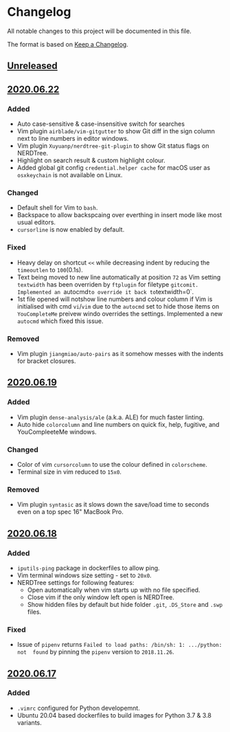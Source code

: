 # Changelog
All notable changes to this project will be documented in this file.

The format is based on [Keep a Changelog](https://keepachangelog.com/en/1.0.0/).

## [Unreleased]

## [2020.06.22]
### Added
- Auto case-sensitive & case-insensitive switch for searches
- Vim plugin `airblade/vim-gitgutter` to show Git diff in the sign column next
to line numbers in editor windows.
- Vim plugin `Xuyuanp/nerdtree-git-plugin` to show Git status flags on NERDTree.
- Highlight on search result & custom highlight colour.
- Added global git config `credential.helper cache` for macOS user as
`osxkeychain` is not available on Linux.

### Changed
- Default shell for Vim to `bash`.
- Backspace to allow backspcaing over everthing in insert mode like most usual
editors.
- `cursorline` is now enabled by default.

### Fixed
- Heavy delay on shortcut `<<` while decreasing indent by reducing the
`timeoutlen` to `100`(0.1s).
- Text being moved to new line automatically at position `72` as Vim setting
`textwidth` has been overriden by `ftplugin` for filetype `gitcomit.
Implemented an `autocmd` to override it back to `textwidth=0`.
- 1st file opened will notshow line numbers and colour column if Vim is
initialised with cmd `vi`/`vim` due to the `autocmd` set to hide those items
on `YouCompleteMe` preivew windo overrides the settings. Implemented a new
`autocmd` which fixed this issue.

### Removed
- Vim plugin `jiangmiao/auto-pairs` as it somehow messes with the indents for
bracket closures.

## [2020.06.19]
### Added
- Vim plugin `dense-analysis/ale` (a.k.a. ALE) for much faster linting.
- Auto hide `colorcolumn` and line numbers on quick fix, help, fugitive, and
YouCompleeteMe windows.

### Changed
- Color of vim `cursorcolumn` to use the colour defined in `colorscheme`.
- Terminal size in vim reduced to `15x0`.

### Removed
- Vim plugin `syntasic` as it slows down the save/load time to seconds even on
a top spec 16" MacBook Pro.

## [2020.06.18]
### Added
- `iputils-ping` package in dockerfiles to allow ping.
- Vim terminal windows size setting - set to `20x0`.
- NERDTree settings for following features:
  - Open automatically when vim starts up with no file specified.
  - Close vim if the only window left open is NERDTree.
  - Show hidden files by default but hide folder `.git`, `.DS_Store` and
`.swp` files.

### Fixed
- Issue of `pipenv` returns `Failed to load paths: /bin/sh: 1: .../python: not 
found` by pinning the `pipenv` version to `2018.11.26`.

## [2020.06.17]
### Added
- `.vimrc` configured for Python developemnt.
- Ubuntu 20.04 based dockerfiles to build images for Python 3.7 & 3.8 variants.

[Unreleased]: https://github.com/devtography/pyvim/compare/2020.06.22...HEAD
[2020.06.22]: https://github.com/devtography/pyvim/compare/2020.06.19...2020.06.22
[2020.06.19]: https://github.com/devtography/pyvim/compare/2020.06.18...2020.06.19
[2020.06.18]: https://github.com/devtography/pyvim/compare/2020.06.17...2020.06.18
[2020.06.17]: https://github.com/devtography/pyvim/releases/tag/2020.06.17
